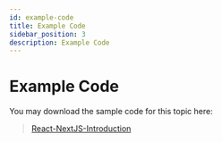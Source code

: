 ```yaml
---
id: example-code
title: Example Code
sidebar_position: 3
description: Example Code
---
```


# Example Code

You may download the sample code for this topic here:

> [React-NextJS-Introduction](https://github.com/WPAS-Examples/React-NextJS-Introduction)
